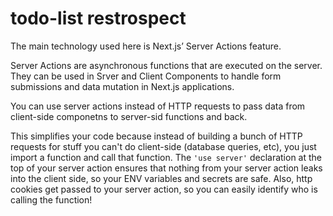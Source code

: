 # todo-list restrospect

The main technology used here is Next.js’ Server Actions feature.

Server Actions are asynchronous functions that are executed on the server. They can be used in Srver and Client Components to handle form submissions and data mutation in Next.js applications. 

You can use server actions instead of HTTP requests to pass data from client-side componetns to server-sid functions and back.

This simplifies your code because instead of building a bunch of HTTP requests for stuff you can't do client-side (database queries, etc), you just import a function and call that function. The `'use server'` declaration at the top of your server action ensures that nothing from your server action leaks into the client side, so your ENV variables and secrets are safe. Also, http cookies get passed to your server action, so you can easily identify who is calling the function!